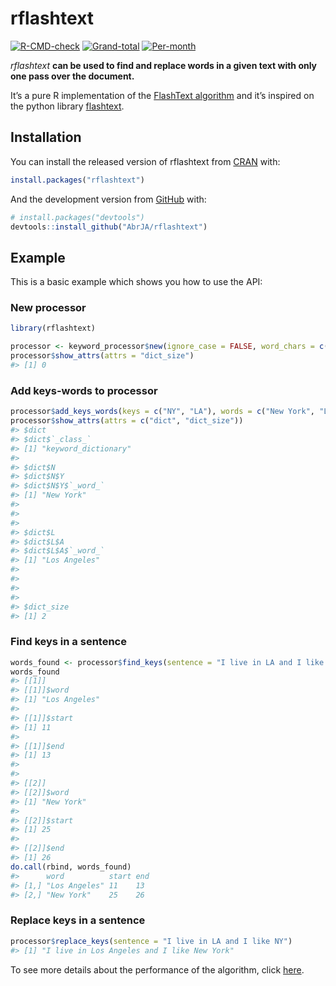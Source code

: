 
<!-- README.md is generated from README.Rmd. Please edit that file -->

# rflashtext

<!-- badges: start -->

[![R-CMD-check](https://github.com/AbrJA/rflashtext/workflows/R-CMD-check/badge.svg)](https://github.com/AbrJA/rflashtext/actions)
[![Grand-total](https://cranlogs.r-pkg.org/badges/grand-total/rflashtext)](https://cran.r-project.org/web/packages/rflashtext/index.html)
[![Per-month](https://cranlogs.r-pkg.org/badges/rflashtext)](https://cran.r-project.org/web/packages/rflashtext/index.html)
<!-- badges: end -->

*rflashtext* **can be used to find and replace words in a given text
with only one pass over the document.**

It’s a pure R implementation of the [FlashText
algorithm](https://arxiv.org/abs/1711.00046) and it’s inspired on the
python library [flashtext](https://github.com/vi3k6i5/flashtext).

## Installation

You can install the released version of rflashtext from
[CRAN](https://cran.r-project.org/web/packages/rflashtext/index.html)
with:

``` r
install.packages("rflashtext")
```

And the development version from
[GitHub](https://github.com/AbrJA/rflashtext) with:

``` r
# install.packages("devtools")
devtools::install_github("AbrJA/rflashtext")
```

## Example

This is a basic example which shows you how to use the API:

### New processor

``` r
library(rflashtext)

processor <- keyword_processor$new(ignore_case = FALSE, word_chars = c(letters, LETTERS))
processor$show_attrs(attrs = "dict_size")
#> [1] 0
```

### Add keys-words to processor

``` r
processor$add_keys_words(keys = c("NY", "LA"), words = c("New York", "Los Angeles"))
processor$show_attrs(attrs = c("dict", "dict_size"))
#> $dict
#> $dict$`_class_`
#> [1] "keyword_dictionary"
#> 
#> $dict$N
#> $dict$N$Y
#> $dict$N$Y$`_word_`
#> [1] "New York"
#> 
#> 
#> 
#> $dict$L
#> $dict$L$A
#> $dict$L$A$`_word_`
#> [1] "Los Angeles"
#> 
#> 
#> 
#> 
#> $dict_size
#> [1] 2
```

### Find keys in a sentence

``` r
words_found <- processor$find_keys(sentence = "I live in LA and I like NY")
words_found
#> [[1]]
#> [[1]]$word
#> [1] "Los Angeles"
#> 
#> [[1]]$start
#> [1] 11
#> 
#> [[1]]$end
#> [1] 13
#> 
#> 
#> [[2]]
#> [[2]]$word
#> [1] "New York"
#> 
#> [[2]]$start
#> [1] 25
#> 
#> [[2]]$end
#> [1] 26
do.call(rbind, words_found)
#>      word          start end
#> [1,] "Los Angeles" 11    13 
#> [2,] "New York"    25    26
```

### Replace keys in a sentence

``` r
processor$replace_keys(sentence = "I live in LA and I like NY")
#> [1] "I live in Los Angeles and I like New York"
```

To see more details about the performance of the algorithm, click
[here](https://github.com/AbrJA/rflashtext_benchmark.git).
